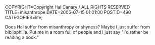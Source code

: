 COPYRIGHT=Copyright Hal Canary / ALL RIGHTS RESERVED
TITLE=misanthrope
DATE=2005-07-15 01:01:00
POSTID=490
CATEGORIES=life;

Does Hal suffer from misanthropy or shyness? Maybe I just suffer from bibliophilia. Put me in a room full of people and I just say "I'd rather be reading a book."
